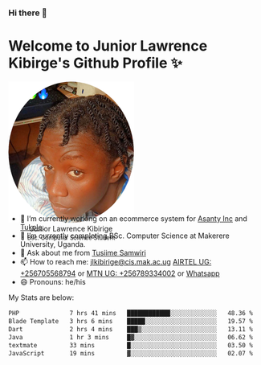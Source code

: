 ### Hi there 👋 
# Welcome to Junior Lawrence Kibirge's Github Profile ✨
 
<p align="center" style="border-radius:50%;width:250px;height:250px;">
  <img src="https://github.com/juniorkibirige/juniorkibirige/blob/main/cropped-twitter-pp.png" 
       alt="Profile picture from Twitter" /></br>
  <span align="center">Junior Lawrence Kibirige</span><br/>
  <small align="center" font-size="15">Bsc. Computer Science Student</small>
</p>

- 🔭 I’m currently working on an ecommerce system for [Asanty Inc](https://asanty.africa) and [Tukole](https://app.tukole.ug).
- 🌱 I’m currently completing BSc. Computer Science at Makerere University, Uganda.
- 💬 Ask about me from [Tusiime Samwiri](mailto:stusiime@asanty.africa)
- 📫 How to reach me: [jlkibirige@cis.mak.ac.ug](mailto:juniorkibirige@students.mak.ac.ug) [AIRTEL UG: +256705568794](tel:+256705568794) or [MTN UG: +256789334002](tel:+256789334002) or [Whatsapp](tel:+17602847072)
- 😄 Pronouns: he/his

My Stats are below:

<!--START_SECTION:waka-->

```text
PHP              7 hrs 41 mins   ████████████░░░░░░░░░░░░░   48.36 %
Blade Template   3 hrs 6 mins    █████░░░░░░░░░░░░░░░░░░░░   19.57 %
Dart             2 hrs 4 mins    ███▒░░░░░░░░░░░░░░░░░░░░░   13.11 %
Java             1 hr 3 mins     █▓░░░░░░░░░░░░░░░░░░░░░░░   06.62 %
textmate         33 mins         █░░░░░░░░░░░░░░░░░░░░░░░░   03.50 %
JavaScript       19 mins         ▓░░░░░░░░░░░░░░░░░░░░░░░░   02.07 %
```

<!--END_SECTION:waka-->
